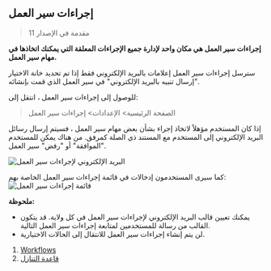 ## إجراءات سير العمل

> مقدمة في الإصدار 11

**إجراءات سير العمل هي مكان واحد لإدارة جميع الإجراءات المعلقة التي يمكنك اتخاذها في مهام سير العمل.**

سترسل إجراءات سير العمل إعلامات بالبريد الإلكتروني فقط إذا تم تحديد خانة الاختيار "إرسال تنبيه بالبريد الإلكتروني" في سير العمل الذي قمت بإنشائه.

للوصول إلى إجراءات سير العمل ، انتقل إلى:

> الصفحة الرئيسية> الإعدادات> إجراءات سير العمل

إذا كان المستخدم مؤهلاً لاتخاذ إجراء بشأن بعض مهام سير العمل ، فسيتم إرسال رسائل البريد الإلكتروني إلى المستخدم مع المستند ذي الصلة كمرفق. من هناك يمكن للمستخدم "الموافقة" أو "رفض" سير العمل.

![البريد الإلكتروني لإجراءات سير العمل](https://docs.erpnext.com/files/workflow-actions-email.png)

كما سيرى المستخدمون إدخالات في قائمة إجراءات سير العمل الخاصة بهم:![قائمة إجراءات سير العمل](https://docs.erpnext.com/files/workflow-actions-list.png)

**ملحوظة:**

* يمكنك تعيين قالب البريد الإلكتروني لإجراءات سير العمل في كل ولاية. قد يتكون القالب من رسالة للمستخدمين لمتابعة إجراءات سير العمل التالية.
* لن يتم إنشاء إجراءات سير العمل للانتقال إلى الحالات الاختيارية.

1. [Workflows](https://docs.erpnext.com/docs/v13/user/manual/en/setting-up/workflows)
2. [قاعدة التنازل](https://docs.erpnext.com/docs/v13/user/manual/en/automation/assignment-rule)